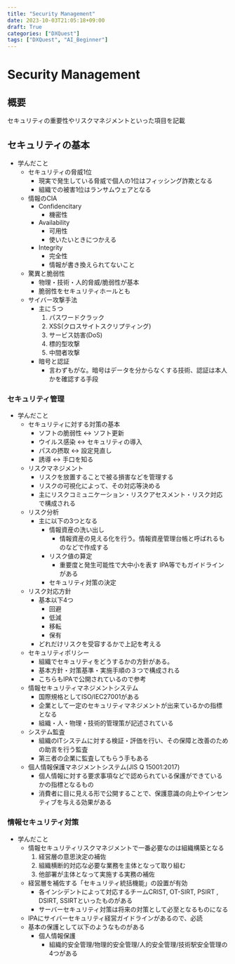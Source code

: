 ```yaml
---
title: "Security Management"
date: 2023-10-03T21:05:18+09:00
draft: True
categories: ["DXQuest"]
tags: ["DXQuest", "AI_Beginner"]
---
```

# Security Management

## 概要

セキュリティの重要性やリスクマネジメントといった項目を記載

## セキュリティの基本

- 学んだこと
  - セキュリティの脅威1位
    - 現実で発生している脅威で個人の1位はフィッシング詐欺となる
    - 組織での被害1位はランサムウェアとなる
  - 情報のCIA
    - Confidencitary
      - 機密性
    - Availability
      - 可用性
      - 使いたいときにつかえる
    - Integrity
      - 完全性
      - 情報が書き換えられてないこと
  - 驚異と脆弱性
    - 物理・技術・人的脅威/脆弱性が基本
    - 脆弱性をセキュリティホールとも
  - サイバー攻撃手法
    - 主に５つ
        1. パスワードクラック
        2. XSS(クロスサイトスクリプティング)
        3. サービス妨害(DoS)
        4. 標的型攻撃
        5. 中間者攻撃
    - 暗号と認証
      - 言わずもがな。暗号はデータを分からなくする技術、認証は本人かを確認する手段
      
### セキュリティ管理
  
  - 学んだこと
    - セキュリティに対する対策の基本
      - ソフトの脆弱性 <-> ソフト更新
      - ウイルス感染 <-> セキュリティの導入
      - パスの摂取 <-> 設定見直し
      - 誘導 <-> 手口を知る
    - リスクマネジメント
      - リスクを放置することで被る損害などを管理する
      - リスクの可視化によって、その対応等決める
      - 主にリスクコミュニケーション・リスクアセスメント・リスク対応で構成される
    - リスク分析
      - 主に以下の3つとなる
        - 情報資産の洗い出し
          - 情報資産の見える化を行う。情報資産管理台帳と呼ばれるものなどで作成する
        - リスク値の算定
          - 重要度と発生可能性で大中小を表す IPA等でもガイドラインがある
        - セキュリティ対策の決定
    - リスク対応方針
      - 基本以下4つ
        - 回避
        - 低減
        - 移転
        - 保有
      - どれだけリスクを受容するかで上記を考える
    - セキュリティポリシー
      - 組織でセキュリティをどうするかの方針がある。
      - 基本方針・対策基準・実施手順の３つで構成される
      - こちらもIPAで公開されているので参考
    - 情報セキュリティマネジメントシステム
      - 国際規格としてISO/IEC27001がある
      - 企業として一定のセキュリティマネジメントが出来ているかの指標となる
      - 組織・人・物理・技術的管理策が記述されている
    - システム監査
      - 組織のITシステムに対する検証・評価を行い、その保障と改善のための助言を行う監査
      - 第三者の企業に監査してもらう手もある
    - 個人情報保護マネジメントシステム(JIS Q 15001:2017)
      - 個人情報に対する要求事項などで認められている保護ができているかの指標となるもの
      - 消費者に目に見える形で公開することで、保護意識の向上やインセンティブを与える効果がある
  
### 情報セキュリティ対策
  - 学んだこと
    - 情報セキュリティリスクマネジメントで一番必要なのは組織構築となる
      1. 経営層の意思決定の補佐
      2. 組織横断的対応な必要な業務を主体となって取り組む
      3. 他部署が主体となって実施する実務の補佐
    - 経営層を補佐する「セキュリティ統括機能」の設置が有効
      - 各インシデントによって対応するチームCRIST, OT-SIRT, PSIRT , DSIRT, SSIRTといったものがある
      - サーバーセキュリティ対策は将来の対策として必至となるものになる
    - IPAにサイバーセキュリティ経営ガイドラインがあるので、必読
    - 基本の保護として以下のようなものがある
      - 個人情報保護
        - 組織的安全管理/物理的安全管理/人的安全管理/技術駅安全管理の4つがある
